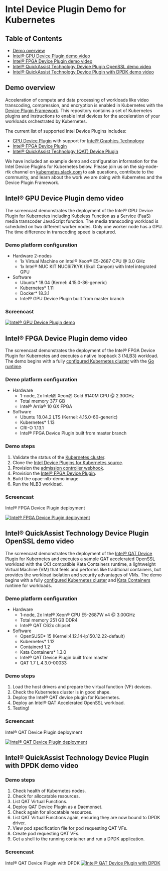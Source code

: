 # Intel Device Plugin Demo for Kubernetes

## Table of Contents

- [Demo overview](#demo-overview)
- [Intel® GPU Device Plugin demo video](#intel-gpu-device-plugin-demo-video)
- [Intel® FPGA Device Plugin demo video](#intel-fpga-device-plugin-demo-video)
- [Intel® QuickAssist Technology Device Plugin OpenSSL demo video](#intel-quickassist-technology-device-plugin-openssl-demo-video)
- [Intel® QuickAssist Technology Device Plugin with DPDK demo video](#intel-quickassist-technology-device-plugin-with-dpdk-demo-video)

## Demo overview

Acceleration of compute and data processing of workloads like video
transcoding, compression, and encryption is enabled in Kubernetes with
the [Device Plugin Framework](https://kubernetes.io/docs/concepts/extend-kubernetes/compute-storage-net/device-plugins/). This repository
contains a set of Kubernetes plugins and instructions to enable Intel devices
for the acceleration of your workloads orchestrated by Kubernetes.

The current list of supported Intel Device Plugins includes:

- [GPU Device Plugin](https://github.com/intel/intel-device-plugins-for-kubernetes/blob/master/cmd/gpu_plugin/README.md) with support for [Intel® Graphics Technology](https://www.intel.com/content/www/us/en/architecture-and-technology/visual-technology/graphics-overview.html)
- [Intel® FPGA Device Plugin](https://github.com/intel/intel-device-plugins-for-kubernetes/blob/master/cmd/fpga_plugin/README.md)
- [Intel® QuickAssist Technology (QAT) Device Plugin](https://github.com/intel/intel-device-plugins-for-kubernetes/blob/master/cmd/qat_plugin/README.md)

We have included an example demo and configuration information for the Intel
Device Plugins for Kubernetes below. Please join us on the sig-node-rtk channel
on [kubernetes.slack.com](https://kubernetes.slack.com/) to ask questions,
contribute to the community, and learn about the work we are doing with
Kubernetes and the Device Plugin Framework.

## Intel® GPU Device Plugin demo video

The screencast demonstrates the deployment of the Intel® GPU Device Plugin for
Kubernetes including Kubeless Function as a Service (FaaS) media transcoder
JavaScript function. The media transcoding workload is scheduled on two different worker nodes.
Only one worker node has a GPU. The time difference in transcoding speed is captured.

### Demo platform configuration

- Hardware 2-nodes
    - 1x Virtual Machine on Intel® Xeon® E5-2687 CPU @ 3.0 GHz
    - 1x Intel® NUC KIT NUC6i7KYK (Skull Canyon) with Intel integrated GPU
- Software
    - Ubuntu* 18.04 (Kernel: 4.15.0-36-generic)
    - Kubernetes* 1.11
    - Docker* 18.3.1
    - Intel® GPU Device Plugin built from master branch

### Screencast

[![Intel® GPU Device Plugin demo](https://img.youtube.com/vi/sg31rV1FdQk/0.jpg)](https://youtu.be/sg31rV1FdQk)

## Intel® FPGA Device Plugin demo video

The screencast demonstrates the deployment of the Intel® FPGA Device Plugin for
Kubernetes and executes a native loopback 3 (NLB3) workload. The demo begins
with a fully [configured Kubernetes cluster](https://kubernetes.io/docs/setup/independent/create-cluster-kubeadm/)
with the [Go runtime](https://golang.org/doc/install).

### Demo platform configuration

- Hardware
    - 1-node, 2x Intel@ Xeon@ Gold 6140M CPU @ 2.30GHz
    - Total memory 377 GB
    - Intel® Arria® 10 GX FPGA
- Software
    - Ubuntu 18.04.2 LTS (Kernel: 4.15.0-60-generic)
    - Kubernetes* 1.13
    - CRI-O 1.13.1
    - Intel® FPGA Device Plugin built from master branch

### Demo steps

1. Validate the status of the [Kubernetes cluster](https://kubernetes.io/docs/setup/independent/create-cluster-kubeadm/).
2. Clone the [Intel Device Plugins for Kubernetes source](https://github.com/intel/intel-device-plugins-for-kubernetes).
3. Provision the [admission controller webhook](https://github.com/intel/intel-device-plugins-for-kubernetes/blob/master/cmd/fpga_admissionwebhook/README.md).
4. Provision the [Intel® FPGA Device Plugin](https://github.com/intel/intel-device-plugins-for-kubernetes/blob/master/cmd/fpga_plugin/README.md).
5. Build the opae-nlb-demo image
6. Run the NLB3 workload.

### Screencast

Intel® FPGA Device Plugin deployment

[![Intel® FPGA Device Plugin deployment](https://asciinema.org/a/7FK8WDwyoL5g1T5HOa2vekKU2.png)](https://asciinema.org/a/7FK8WDwyoL5g1T5HOa2vekKU2)

## Intel® QuickAssist Technology Device Plugin OpenSSL demo video

The screencast demonstrates the deployment of the [Intel® QAT Device Plugin](https://github.com/intel/intel-device-plugins-for-kubernetes/blob/master/cmd/qat_plugin/README.md) for
Kubernetes and executes a sample QAT accelerated OpenSSL workload with the OCI
compatible Kata Containers runtime, a lightweight Virtual Machine (VM) that feels
and performs like traditional containers, but provides the workload isolation
and security advantages of VMs. The demo begins with a fully [configured Kubernetes cluster](https://kubernetes.io/docs/setup/independent/create-cluster-kubeadm/)
and [Kata Containers](https://github.com/kata-containers/documentation/tree/master/install) runtime for workloads.

### Demo platform configuration

- Hardware
    - 1-node, 2x Intel® Xeon® CPU E5-2687W v4 @ 3.00GHz
    - Total memory 251 GB DDR4
    - Intel® QAT C62x chipset
- Software
    - OpenSUSE* 15 (Kernel:4.12.14-lp150.12.22-default)
    - Kubernetes* 1.12
    - Containerd 1.2
    - Kata Containers* 1.3.0
    - Intel® QAT Device Plugin built from master
    - QAT 1.7 L.4.3.0-00033

### Demo steps

1. Load the host drivers and prepare the virtual function (VF) devices.
2. Check the Kubernetes cluster is in good shape.
3. Deploy the Intel® QAT device plugin for Kubernetes.
4. Deploy an Intel® QAT Accelerated OpenSSL workload.
5. Testing!

### Screencast
Intel® QAT Device Plugin deployment

[![Intel® QAT Device Plugin deployment](https://asciinema.org/a/2N7wF3c9oeCuB9sFqTNm2gmOr.png)](https://asciinema.org/a/2N7wF3c9oeCuB9sFqTNm2gmOr)

## Intel® QuickAssist Technology Device Plugin with DPDK demo video

### Demo steps

1. Check health of Kubernetes nodes.
2. Check for allocatable resources.
3. List QAT Virtual Functions.
4. Deploy QAT Device Plugin as a Daemonset.
5. Check again for allocatable resources.
6. List QAT Virtual Functions again, ensuring they are now bound to DPDK driver.
7. View pod specification file for pod requesting QAT VFs.
8. Create pod requesting QAT VFs.
9. Get a shell to the running container and run a DPDK application.

### Screencast
Intel® QAT Device Plugin with DPDK
[![Intel® QAT Device Plugin with DPDK](https://asciinema.org/a/PoWOz4q2lX4AF4K9A2AV1RtSA.png)](https://asciinema.org/a/PoWOz4q2lX4AF4K9A2AV1RtSA)
